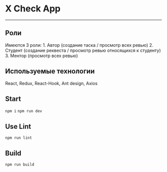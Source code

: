 # X Check App
***

## Роли

Имеются 3 роли: 1. Автор (создание таска / просмотр всех ревью) 2. Студент (создание реквеста / просмотр ревью относящихся к студенту) 3. Ментор (просмотр всех ревью)

## Используемые технологии

React, Redux, React-Hook, Ant design, Axios

## Start

`npm i` 
`npm run dev` 

## Use Lint

`npm run lint`

## Build

`npm run build`
